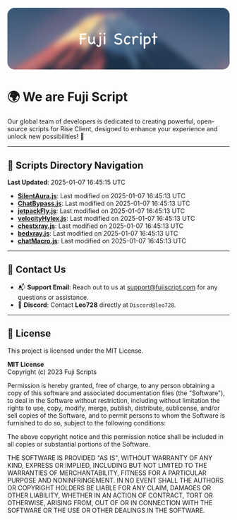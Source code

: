 ![Banner](.github/b.webp)

# 🌍 **We are Fuji Script**

Our global team of developers is dedicated to creating powerful, open-source scripts for Rise Client, designed to enhance your experience and unlock new possibilities! 🌟

---
<!-- SCRIPTS_NAVIGATION_START -->
## 📂 **Scripts Directory Navigation**

**Last Updated**: 2025-01-07 16:45:15 UTC

- **[SilentAura.js](scripts/SilentAura.js)**: Last modified on 2025-01-07 16:45:13 UTC
- **[ChatBypass.js](scripts/ChatBypass.js)**: Last modified on 2025-01-07 16:45:13 UTC
- **[jetpackFly.js](scripts/jetpackFly.js)**: Last modified on 2025-01-07 16:45:13 UTC
- **[velocityHylex.js](scripts/velocityHylex.js)**: Last modified on 2025-01-07 16:45:13 UTC
- **[chestxray.js](scripts/chestxray.js)**: Last modified on 2025-01-07 16:45:13 UTC
- **[bedxray.js](scripts/bedxray.js)**: Last modified on 2025-01-07 16:45:13 UTC
- **[chatMacro.js](scripts/chatMacro.js)**: Last modified on 2025-01-07 16:45:13 UTC

<!-- SCRIPTS_NAVIGATION_END -->

---

## 💬 **Contact Us**  
- 📬 **Support Email**: Reach out to us at [support@fujiscript.com](mailto:support@fujiscript.com) for any questions or assistance.  
- 💬 **Discord**: Contact **Leo728** directly at `Discord@leo728`.

---

## 📜 **License**

This project is licensed under the MIT License.  

**MIT License**  
Copyright (c) 2023 Fuji Scripts  

Permission is hereby granted, free of charge, to any person obtaining a copy of this software and associated documentation files (the "Software"), to deal in the Software without restriction, including without limitation the rights to use, copy, modify, merge, publish, distribute, sublicense, and/or sell copies of the Software, and to permit persons to whom the Software is furnished to do so, subject to the following conditions:  

The above copyright notice and this permission notice shall be included in all copies or substantial portions of the Software.  

THE SOFTWARE IS PROVIDED "AS IS", WITHOUT WARRANTY OF ANY KIND, EXPRESS OR IMPLIED, INCLUDING BUT NOT LIMITED TO THE WARRANTIES OF MERCHANTABILITY, FITNESS FOR A PARTICULAR PURPOSE AND NONINFRINGEMENT. IN NO EVENT SHALL THE AUTHORS OR COPYRIGHT HOLDERS BE LIABLE FOR ANY CLAIM, DAMAGES OR OTHER LIABILITY, WHETHER IN AN ACTION OF CONTRACT, TORT OR OTHERWISE, ARISING FROM, OUT OF OR IN CONNECTION WITH THE SOFTWARE OR THE USE OR OTHER DEALINGS IN THE SOFTWARE.  
